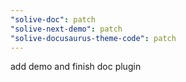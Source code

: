 ```yaml
---
"solive-doc": patch
"solive-next-demo": patch
"solive-docusaurus-theme-code": patch
---
```


add demo and finish doc plugin
